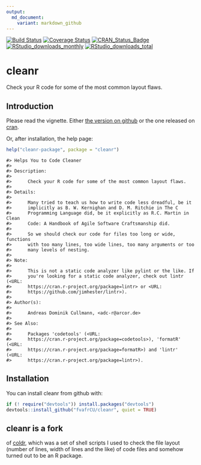 ```yaml
---
output:
  md_document:
    variant: markdown_github
---
```

[![Build Status](https://travis-ci.org/fvafrCU/cleanr.svg?branch=master)](https://travis-ci.org/fvafrCU/cleanr)
[![Coverage Status](https://codecov.io/github/fvafrCU/cleanr/coverage.svg?branch=master)](https://codecov.io/github/fvafrCU/cleanr?branch=master)
[![CRAN_Status_Badge](https://www.r-pkg.org/badges/version/cleanr)](https://cran.r-project.org/package=cleanr)
[![RStudio_downloads_monthly](https://cranlogs.r-pkg.org/badges/cleanr)](https://cran.rstudio.com/web/packages/cleanr/index.html)
[![RStudio_downloads_total](https://cranlogs.r-pkg.org/badges/grand-total/cleanr)](https://cran.rstudio.com/web/packages/cleanr/index.html)

# cleanr
Check your R code for some of the most common layout flaws.

<!-- README.md is generated from README.Rmd. Please edit that file -->


## Introduction
Please read the vignette. Either [the version on github](https://htmlpreview.github.io/?https://github.com/fvafrCU/cleanr/blob/master/inst/doc/cleanr_Introduction.html)
or the one released on [cran](https://cran.r-project.org/package=cleanr).

Or, after installation, the help page:

```r
help("cleanr-package", package = "cleanr")
```

```
#> Helps You to Code Cleaner
#> 
#> Description:
#> 
#>      Check your R code for some of the most common layout flaws.
#> 
#> Details:
#> 
#>      Many tried to teach us how to write code less dreadful, be it
#>      implicitly as B. W. Kernighan and D. M. Ritchie in The C
#>      Programming Language did, be it explicitly as R.C. Martin in Clean
#>      Code: A Handbook of Agile Software Craftsmanship did.
#> 
#>      So we should check our code for files too long or wide, functions
#>      with too many lines, too wide lines, too many arguments or too
#>      many levels of nesting.
#> 
#> Note:
#> 
#>      This is not a static code analyzer like pylint or the like. If
#>      you're looking for a static code analyzer, check out lintr (<URL:
#>      https://cran.r-project.org/package=lintr> or <URL:
#>      https://github.com/jimhester/lintr>).
#> 
#> Author(s):
#> 
#>      Andreas Dominik Cullmann, <adc-r@arcor.de>
#> 
#> See Also:
#> 
#>      Packages 'codetools' (<URL:
#>      https://cran.r-project.org/package=codetools>), 'formatR' (<URL:
#>      https://cran.r-project.org/package=formatR>) and 'lintr' (<URL:
#>      https://cran.r-project.org/package=lintr>).
```

## Installation
You can install cleanr from github with:

```r
if (! require("devtools")) install.packages("devtools")
devtools::install_github("fvafrCU/cleanr", quiet = TRUE)
```

## cleanr is a fork 
of [coldr](https://github.com/fvafrcu/coldr.git),
which was a set of shell scripts I used to check the file layout (number of 
lines, width of lines and the like) of code files and somehow turned out to be 
an R package.


